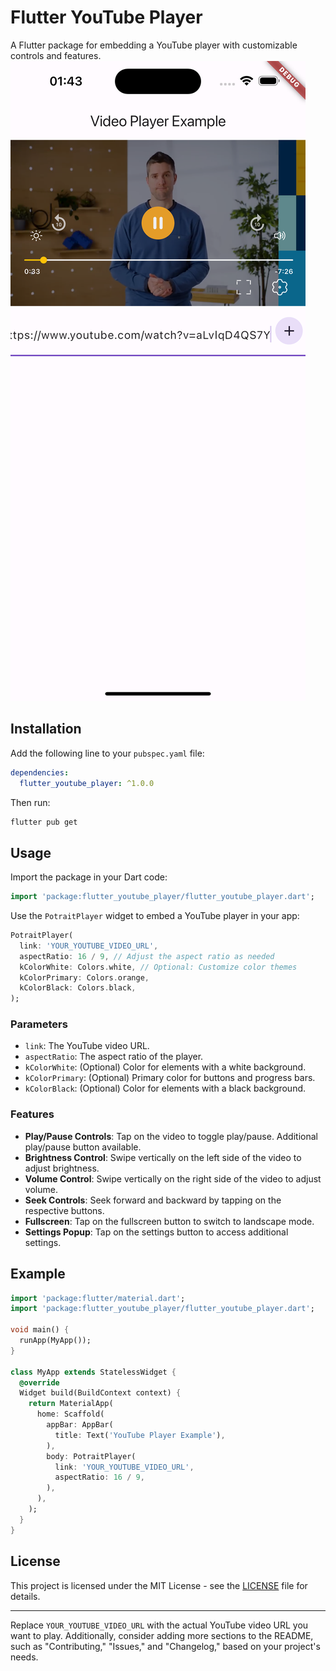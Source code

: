 # Flutter YouTube Player

A Flutter package for embedding a YouTube player with customizable controls and features.
![Alt text](screenshot.png)

## Installation

Add the following line to your `pubspec.yaml` file:

```yaml
dependencies:
  flutter_youtube_player: ^1.0.0
```

Then run:

```bash
flutter pub get
```

## Usage

Import the package in your Dart code:

```dart
import 'package:flutter_youtube_player/flutter_youtube_player.dart';
```

Use the `PotraitPlayer` widget to embed a YouTube player in your app:

```dart
PotraitPlayer(
  link: 'YOUR_YOUTUBE_VIDEO_URL',
  aspectRatio: 16 / 9, // Adjust the aspect ratio as needed
  kColorWhite: Colors.white, // Optional: Customize color themes
  kColorPrimary: Colors.orange,
  kColorBlack: Colors.black,
);
```

### Parameters

- `link`: The YouTube video URL.
- `aspectRatio`: The aspect ratio of the player.
- `kColorWhite`: (Optional) Color for elements with a white background.
- `kColorPrimary`: (Optional) Primary color for buttons and progress bars.
- `kColorBlack`: (Optional) Color for elements with a black background.

### Features

- **Play/Pause Controls**: Tap on the video to toggle play/pause. Additional play/pause button available.
- **Brightness Control**: Swipe vertically on the left side of the video to adjust brightness.
- **Volume Control**: Swipe vertically on the right side of the video to adjust volume.
- **Seek Controls**: Seek forward and backward by tapping on the respective buttons.
- **Fullscreen**: Tap on the fullscreen button to switch to landscape mode.
- **Settings Popup**: Tap on the settings button to access additional settings.

## Example

```dart
import 'package:flutter/material.dart';
import 'package:flutter_youtube_player/flutter_youtube_player.dart';

void main() {
  runApp(MyApp());
}

class MyApp extends StatelessWidget {
  @override
  Widget build(BuildContext context) {
    return MaterialApp(
      home: Scaffold(
        appBar: AppBar(
          title: Text('YouTube Player Example'),
        ),
        body: PotraitPlayer(
          link: 'YOUR_YOUTUBE_VIDEO_URL',
          aspectRatio: 16 / 9,
        ),
      ),
    );
  }
}
```

## License

This project is licensed under the MIT License - see the [LICENSE](LICENSE) file for details.

---

Replace `YOUR_YOUTUBE_VIDEO_URL` with the actual YouTube video URL you want to play. Additionally, consider adding more sections to the README, such as "Contributing," "Issues," and "Changelog," based on your project's needs.
